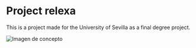 # Project relexa
This is a project made for the University of Sevilla as a final degree project.

![Imagen de concepto](./images/Previsualización.jpg)

